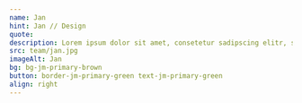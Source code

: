 ```yaml
---
name: Jan
hint: Jan // Design
quote:
description: Lorem ipsum dolor sit amet, consetetur sadipscing elitr, sed diam nonumy eirmod tempor invidunt ut labore et dolore magna aliquyam erat, sed diam voluptua.
src: team/jan.jpg
imageAlt: Jan
bg: bg-jm-primary-brown
button: border-jm-primary-green text-jm-primary-green
align: right
---
```

